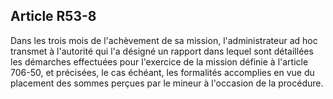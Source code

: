 Article R53-8
----
Dans les trois mois de l'achèvement de sa mission, l'administrateur ad hoc
transmet à l'autorité qui l'a désigné un rapport dans lequel sont détaillées les
démarches effectuées pour l'exercice de la mission définie à l'article 706-50,
et précisées, le cas échéant, les formalités accomplies en vue du placement des
sommes perçues par le mineur à l'occasion de la procédure.
